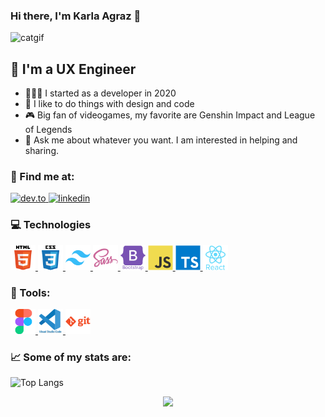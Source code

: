 ### Hi there, I'm Karla Agraz 👋

![catgif](https://user-images.githubusercontent.com/41929489/144757407-64bd4005-dbba-490f-a600-bb02ee2ab5ac.gif)

## 🦄 I'm a UX Engineer
- 👩🏽‍💻 I started as a developer in 2020
- 🎨 I like to do things with design and code
- 🎮 Big fan of videogames, my favorite are Genshin Impact and League of Legends
- 🔮 Ask me about whatever you want. I am interested in helping and sharing.

### 🔎   Find me at:
  <a href="https://dev.to/csswoman" rel="nofollow">
    <img
      src="https://img.shields.io/badge/dev.to-0A0A0A?style=for-the-badge&logo=dev.to&logoColor=white"
      alt="dev.to"
      width="98"
      height="28"
      style="max-width: 100%"
    />
  </a>
    <a href="https://www.linkedin.com/in/csswoman/" rel="nofollow">
    <img
      src="https://img.shields.io/badge/LinkedIn-0077B5?style=for-the-badge&logo=linkedin&logoColor=white"
      alt="linkedin"
      width="111"
      height="28"
      style="max-width: 100%"
    />
  </a>
<br/>


### 💻  Technologies
<p align="left" dir="auto">
  <a href="https://www.w3.org/html/" rel="nofollow">
    <img
      src="https://raw.githubusercontent.com/devicons/devicon/master/icons/html5/html5-original-wordmark.svg"
      alt="html5"
      width="40"
      height="40"
      style="max-width: 100%"
    />
  </a>
    <a href="https://www.w3schools.com/css/" rel="nofollow">
    <img
      src="https://raw.githubusercontent.com/devicons/devicon/master/icons/css3/css3-original-wordmark.svg"
      alt="css3"
      width="40"
      height="40"
      style="max-width: 100%"
    />
  </a>
    <a href="https://tailwindcss.com/" rel="nofollow">
    <img
      src="https://github.com/devicons/devicon/blob/master/icons/tailwindcss/tailwindcss-plain.svg"
      alt="express"
      width="40"
      height="40"
      style="max-width: 100%"
    />
  </a>
    <a href="https://sass-lang.com" rel="nofollow">
    <img
      src="https://raw.githubusercontent.com/devicons/devicon/master/icons/sass/sass-original.svg"
      alt="sass"
      width="40"
      height="40"
      style="max-width: 100%"
    />
  </a>
    <a href="https://getbootstrap.com" rel="nofollow">
    <img
      src="https://raw.githubusercontent.com/devicons/devicon/master/icons/bootstrap/bootstrap-plain-wordmark.svg"
      alt="bootstrap"
      width="40"
      height="40"
      style="max-width: 100%"
    />
  </a>
    <a
    href="https://developer.mozilla.org/en-US/docs/Web/JavaScript"
    rel="nofollow"
  >
    <img
      src="https://raw.githubusercontent.com/devicons/devicon/master/icons/javascript/javascript-original.svg"
      alt="javascript"
      width="40"
      height="40"
      style="max-width: 100%"
    />
  </a>
    <a href="https://www.typescriptlang.org/" rel="nofollow">
    <img
      src="https://raw.githubusercontent.com/devicons/devicon/master/icons/typescript/typescript-original.svg"
      alt="typescript"
      width="40"
      height="40"
      style="max-width: 100%"
    />
  </a>
   <a href="https://reactjs.org/" rel="nofollow">
    <img
      src="https://raw.githubusercontent.com/devicons/devicon/master/icons/react/react-original-wordmark.svg"
      alt="react"
      width="40"
      height="40"
      style="max-width: 100%"
    />
  </a>
</p>

### 🔨  Tools:
<p align="left" dir="auto">
    <a href="https://www.figma.com/" rel="nofollow">
    <img
      src="https://github.com/devicons/devicon/blob/master/icons/figma/figma-original.svg"
      alt="figma"
      width="40"
      height="40"
      style="max-width: 100%"
    />
  </a>
    <a href="https://code.visualstudio.com/" rel="nofollow">
    <img
      src="https://github.com/devicons/devicon/blob/master/icons/vscode/vscode-original-wordmark.svg"
      alt="vscode"
      width="40"
      height="40"
      style="max-width: 100%"
    />
  </a>
  <a href="https://git-scm.com/" rel="nofollow">
    <img
      src="https://github.com/devicons/devicon/blob/master/icons/git/git-plain-wordmark.svg"
      alt="git"
      width="40"
      height="40"
      style="max-width: 100%"
    />
  </a>
 </p>

### 📈  Some of my stats are:
![Top Langs](https://github-readme-stats.vercel.app/api/top-langs/?username=csswoman&layout=compact&theme=outrun)

<p align="center">
  <img align="" src="https://visitor-badge.laobi.icu/badge?page_id=csswoman.csswoman" />
</p>
